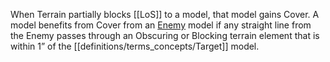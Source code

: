 When Terrain partially blocks [[LoS]] to a model, that model gains Cover.
A model benefits from Cover from an [Enemy](Enemy-Friendly.md) model if any straight line from the Enemy passes through an Obscuring or Blocking terrain element that is within 1” of the [[definitions/terms_concepts/Target]] model.